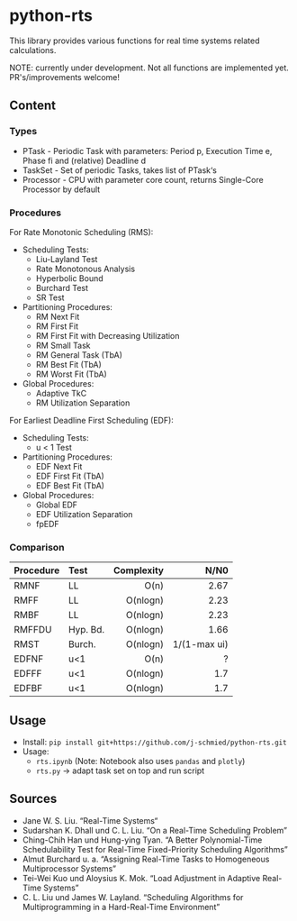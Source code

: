 # python-rts

This library provides various functions for real time systems related calculations.

NOTE: currently under development. Not all functions are implemented yet. PR's/improvements welcome!

## Content

### Types

* PTask - Periodic Task with parameters: Period p, Execution Time e, Phase fi and (relative) Deadline d
* TaskSet - Set of periodic Tasks, takes list of PTask‘s
* Processor - CPU with parameter core count, returns Single-Core Processor by default

### Procedures

For Rate Monotonic Scheduling (RMS):

* Scheduling Tests:
  * Liu-Layland Test
  * Rate Monotonous Analysis
  * Hyperbolic Bound
  * Burchard Test
  * SR Test
* Partitioning Procedures:
  * RM Next Fit
  * RM First Fit
  * RM First Fit with Decreasing Utilization
  * RM Small Task
  * RM General Task (TbA)
  * RM Best Fit (TbA)
  * RM Worst Fit (TbA)
* Global Procedures:
  * Adaptive TkC
  * RM Utilization Separation

For Earliest Deadline First Scheduling (EDF):

* Scheduling Tests:
  * u < 1 Test
* Partitioning Procedures:
  * EDF Next Fit
  * EDF First Fit (TbA)
  * EDF Best Fit (TbA)
* Global Procedures:
  * Global EDF
  * EDF Utilization Separation
  * fpEDF

### Comparison

| Procedure | Test | Complexity | N/N0 |
|:----------|:-----|-----------:|-----:|
|RMNF|LL|O(n)|2.67|
|RMFF|LL|O(nlogn)|2.23|
|RMBF|LL|O(nlogn)|2.23|
|RMFFDU|Hyp. Bd.|O(nlogn)|1.66|
|RMST|Burch.|O(nlogn)|1/(1-max ui)|
|EDFNF|u<1|O(n)|?|
|EDFFF|u<1|O(nlogn)|1.7|
|EDFBF|u<1|O(nlogn)|1.7|

## Usage

* Install: `pip install git+https://github.com/j-schmied/python-rts.git`
* Usage:
  * `rts.ipynb` (Note: Notebook also uses `pandas` and `plotly`)
  * `rts.py` -> adapt task set on top and run script

## Sources

* Jane W. S. Liu. “Real-Time Systems“
* Sudarshan K. Dhall und C. L. Liu. “On a Real-Time Scheduling Problem”
* Ching-Chih Han und Hung-ying Tyan. “A Better Polynomial-Time Schedulability Test for Real-Time Fixed-Priority Scheduling Algorithms”
* Almut Burchard u. a. “Assigning Real-Time Tasks to Homogeneous Multiprocessor Systems”
* Tei-Wei Kuo und Aloysius K. Mok. “Load Adjustment in Adaptive Real-Time Systems”
* C. L. Liu und James W. Layland. “Scheduling Algorithms for Multiprogramming in a Hard-Real-Time Environment”
